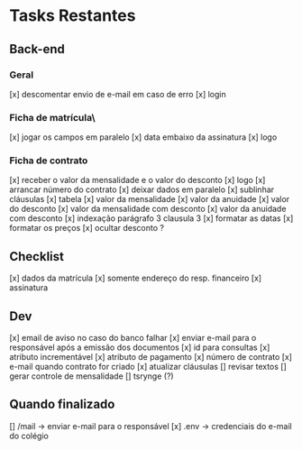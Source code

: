 # Tasks Restantes

## Back-end
### Geral
[x] descomentar envio de e-mail em caso de erro
[x] login
### Ficha de matrícula\
[x] jogar os campos em paralelo
[x] data embaixo da assinatura
[x] logo
### Ficha de contrato
[x] receber o valor da mensalidade e o valor do desconto
[x] logo
[x] arrancar número do contrato
[x] deixar dados em paralelo
[x] sublinhar cláusulas
[x] tabela
    [x] valor da mensalidade
    [x] valor da anuidade
    [x] valor do desconto
    [x] valor da mensalidade com desconto
    [x] valor da anuidade com desconto
[x] indexação parágrafo 3 clausula 3
[x] formatar as datas
[x] formatar os preços
[x] ocultar desconto ?
## Checklist
[x] dados da matrícula
    [x] somente endereço do resp. financeiro
[x] assinatura
## Dev
[x] email de aviso no caso do banco falhar
[x] enviar e-mail para o responsável após a emissão dos documentos
[x] id para consultas
[x] atributo incrementável
[x] atributo de pagamento
[x] número de contrato
[x] e-mail quando contrato for criado
[x] atualizar cláusulas
[] revisar textos
[] gerar controle de mensalidade
[] tsrynge (?)
## Quando finalizado
[] /mail -> enviar e-mail para o responsável
[x] .env -> credenciais do e-mail do colégio
